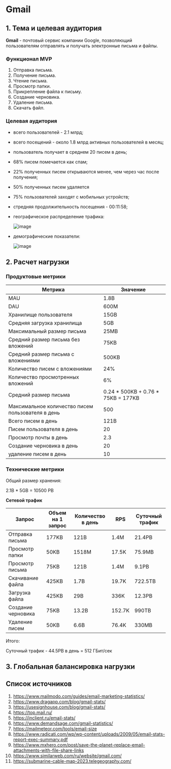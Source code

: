 # Gmail


## 1. Тема и целевая аудитория

**Gmail** - почтовый сервис компании Google, позволяющий пользователям отправлять и получать электронные письма и файлы.

### Функционал MVP

1. Отправка письма.
2. Получение письма.
3. Чтение письма.
4. Просмотр папки.
5. Прикрепление файла к письму.
6. Создание черновика.
7. Удаление письма.
8. Скачать файл.

### Целевая аудитория

- всего пользователей - 2.1 млрд;
- всего посещений - около 1.8 млрд активных пользователей в месяц;
- пользователь получает в среднем 20 писем в день;
- 68% писем помечается как спам;
- 22% полученных писем открываются менее, чем через час после получения;
- 50% полученных писем удаляется
- 75% пользователей заходят с мобильных устройств;
- стредняя продолжительность посещения - 00:11:58;
- географическое распределение трафика:
  
  ![image](https://github.com/user-attachments/assets/61c3984f-00cf-48e1-ae4b-3a9fc615cb70)

- демографические показатели:
  
  ![image](https://github.com/user-attachments/assets/1f7420f2-615a-4178-880c-7aae0f6e935e)

## 2. Расчет нагрузки

### Продуктовые метрики

| Метрика | Значение |
| --- | ----------- |
| MAU | 1.8B |
| DAU | 600M |
| Хранилище пользователя | 15GB |
| Средняя загрузка хранилища | 5GB |
| Максимальный размер письма | 25MB |
| Средний размер письма без вложений | 75KB |
| Средний размер письма с вложениями | 500KB |
| Количество писем с вложениями | 24% |
| Количество просмотренных вложений | 6% |
| Средний размер письма | 0.24 * 500KB + 0.76 * 75KB = 177KB |
| Максимальное количество писем пользователя в день | 500 |
| Всего писем в день | 121B |
| Писем пользователя в день | 20 |
| Просмотр почты в день | 2.3 |
| Создание черновика в день | 20 |
| удаление писем в день | 10 |

### Технические метрики

 Общий размер хранения:
 
 2.1B * 5GB = 10500 PB

**Сетевой трафик**

| Запрос | Объем на 1 запрос | Количество в день | RPS | Суточный трафик |
| --- | ----------- | ---- | ---- | ---- |
| Отправка письма | 177KB | 121B | 1.4M | 21.4PB |
| Просмотр папки | 50KB | 1518M | 17.5K | 75.9MB |
| Просмотр письма | 75KB | 121B | 1.4M | 9.1PB |
| Скачивание файла | 425KB | 1.7B | 19.7K | 722.5TB |
| Загрузка файла | 425KB | 29B | 336K | 12.3PB |
| Создание черновика | 75KB | 13.2B | 152.7K | 990TB |
| Удаление писем | 50KB | 6.6B | 76.4K | 330MB |

Итого:

Суточный трафик - 44.5PB в день = 512 ГБит/сек

## 3. Глобальная балансировка нагрузки



## Список источников

1. https://www.mailmodo.com/guides/email-marketing-statistics/
2. https://www.dragapp.com/blog/gmail-stats/
3. https://usesignhouse.com/blog/gmail-stats/
4. https://top.mail.ru/
5. https://inclient.ru/email-stats/
6. https://www.demandsage.com/gmail-statistics/
7. https://mailmeteor.com/tools/email-size
8. https://www.radicati.com/wp/wp-content/uploads/2009/05/email-stats-report-exec-summary.pdf
9. https://www.mxhero.com/post/save-the-planet-replace-email-attachments-with-file-share-links
10. https://www.similarweb.com/ru/website/gmail.com/
11. https://submarine-cable-map-2023.telegeography.com/
